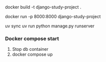 docker build -t django-study-project .

docker run -p 8000:8000 django-study-project

uv sync
uv run python manage.py runserver

### Docker compose start
1. Stop db container
2. docker compose up
